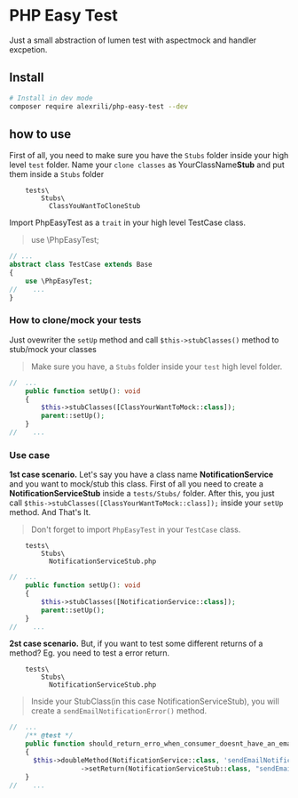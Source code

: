 # PHP Easy Test
Just a small abstraction of lumen test with aspectmock and handler excpetion. 

## Install

```bash
# Install in dev mode
composer require alexrili/php-easy-test --dev
```

## how to use

First of all, you need to make sure you have the `Stubs` folder inside your high level `test` folder.
Name your `clone classes` as YourClassName**Stub** and put them inside a `Stubs` folder

```
    tests\
        Stubs\
          ClassYouWantToCloneStub
```
Import PhpEasyTest as a `trait` in your high level TestCase class. 
> use \PhpEasyTest;

```php
// ...
abstract class TestCase extends Base
{
    use \PhpEasyTest;
//    ...
}
```

### How to clone/mock your tests
Just ovewriter the `setUp` method and call `$this->stubClasses()` method to stub/mock your classes
> Make sure you have, a `Stubs` folder inside your `test` high level folder.
```php
//  ...    
    public function setUp(): void
    {
        $this->stubClasses([ClassYourWantToMock::class]);
        parent::setUp();
    }
//    ...
```

### Use case
**1st case scenario.** 
Let's say you have a class name **NotificationService** and you want to mock/stub this class.
First of all you need to create a **NotificationServiceStub** inside a `tests/Stubs/` folder.
After this, you just call  `$this->stubClasses([ClassYourWantToMock::class]);` inside your `setUp` method.
And That's It.
> Don't forget to import `PhpEasyTest` in your `TestCase` class.
```
    tests\
        Stubs\
          NotificationServiceStub.php
``` 
```php
//  ...    
    public function setUp(): void
    {
        $this->stubClasses([NotificationService::class]);
        parent::setUp();
    }
//    ...
```
**2st case scenario.**
But, if you want to test some different returns of a method? Eg. you need to test a error return. 

```
    tests\
        Stubs\
          NotificationServiceStub.php
``` 
> Inside your StubClass(in this case NotificationServiceStub), you will create a `sendEmailNotificationError()` method. 

```php
//  ...    
    /** @test */
    public function should_return_erro_when_consumer_doesnt_have_an_email()
    {
      $this->doubleMethod(NotificationService::class, 'sendEmailNotification')
                  ->setReturn(NotificationServiceStub::class, "sendEmailNotificationError");
    }
//    ...
```




